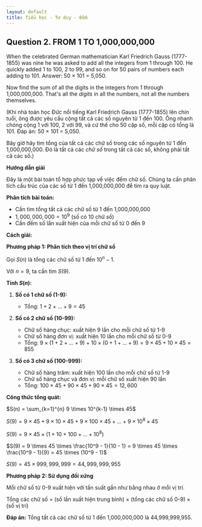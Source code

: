 ```yaml
---
layout: default
title: Tiểu học - Tư duy - Đếm
---
```


## Question 2. FROM 1 TO 1,000,000,000

When the celebrated German mathematician Karl Friedrich Gauss (1777-1855) was nine he was asked to add all the integers from 1 through 100. He quickly added 1 to 100, 2 to 99, and so on for 50 pairs of numbers each adding to 101. Answer: 50 × 101 = 5,050.

Now find the sum of all the digits in the integers from 1 through 1,000,000,000. That's all the *digits* in all the numbers, not all the numbers themselves.

(Khi nhà toán học Đức nổi tiếng Karl Friedrich Gauss (1777-1855) lên chín tuổi, ông được yêu cầu cộng tất cả các số nguyên từ 1 đến 100. Ông nhanh chóng cộng 1 với 100, 2 với 99, và cứ thế cho 50 cặp số, mỗi cặp có tổng là 101. Đáp án: 50 × 101 = 5,050.

Bây giờ hãy tìm tổng của tất cả các chữ số trong các số nguyên từ 1 đến 1,000,000,000. Đó là tất cả các *chữ số* trong tất cả các số, không phải tất cả các số.)

**Hướng dẫn giải**

Đây là một bài toán tổ hợp phức tạp về việc đếm chữ số. Chúng ta cần phân tích cấu trúc của các số từ 1 đến 1,000,000,000 để tìm ra quy luật.

**Phân tích bài toán:**

- Cần tìm tổng tất cả các chữ số từ 1 đến 1,000,000,000
- $1,000,000,000 = 10^9$ (số có 10 chữ số)
- Cần đếm số lần xuất hiện của mỗi chữ số từ 0 đến 9

**Cách giải:**

**Phương pháp 1: Phân tích theo vị trí chữ số**

Gọi $S(n)$ là tổng các chữ số từ 1 đến $10^n - 1$.

Với $n = 9$, ta cần tìm $S(9)$.

**Tính $S(n)$:**

1. **Số có 1 chữ số (1-9):**
   - Tổng: $1 + 2 + ... + 9 = 45$

2. **Số có 2 chữ số (10-99):**
   - Chữ số hàng chục: xuất hiện 9 lần cho mỗi chữ số từ 1-9
   - Chữ số hàng đơn vị: xuất hiện 10 lần cho mỗi chữ số từ 0-9
   - Tổng: $9 \times (1+2+...+9) + 10 \times (0+1+...+9) = 9 \times 45 + 10 \times 45 = 855$

3. **Số có 3 chữ số (100-999):**
   - Chữ số hàng trăm: xuất hiện 100 lần cho mỗi chữ số từ 1-9
   - Chữ số hàng chục và đơn vị: mỗi chữ số xuất hiện 90 lần
   - Tổng: $100 \times 45 + 90 \times 45 + 90 \times 45 = 12,600$

**Công thức tổng quát:**

$S(n) = \sum_{k=1}^{n} 9 \times 10^{k-1} \times 45$

$S(9) = 9 \times 45 + 9 \times 10 \times 45 + 9 \times 100 \times 45 + ... + 9 \times 10^8 \times 45$

$S(9) = 9 \times 45 \times (1 + 10 + 100 + ... + 10^8)$

$S(9) = 9 \times 45 \times \frac{10^9 - 1}{10 - 1} = 9 \times 45 \times \frac{10^9 - 1}{9} = 45 \times (10^9 - 1)$

$S(9) = 45 \times 999,999,999 = 44,999,999,955$

**Phương pháp 2: Sử dụng đối xứng**

Mỗi chữ số từ 0-9 xuất hiện với tần suất gần như bằng nhau ở mỗi vị trí.

Tổng các chữ số = (số lần xuất hiện trung bình) × (tổng các chữ số 0-9) × (số vị trí)

**Đáp án:**
Tổng tất cả các chữ số từ 1 đến 1,000,000,000 là 44,999,999,955.
